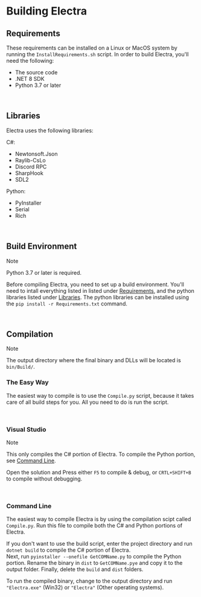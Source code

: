 # Building Electra
## Requirements
These requirements can be installed on a Linux or MacOS system by running the `InstallRequirements.sh` script.
In order to build Electra, you'll need the following:

* The source code
* .NET 8 SDK
* Python 3.7 or later

<br/>

## Libraries
Electra uses the following libraries:

C#:
* Newtonsoft.Json
* Raylib-CsLo
* Discord RPC
* SharpHook
* SDL2

Python:
* PyInstaller
* Serial
* Rich

<br/>

## Build Environment
> [!NOTE]
> Python 3.7 or later is required.

Before compiling Electra, you need to set up a build environment. You'll need to intall everything listed in listed under [Requirements](#requirements), and the python libraries listed under [Libraries](#libraries). The python libraries can be installed using the `pip install -r Requirements.txt` command.

<br/>

## Compilation
> [!NOTE]
> The output directory where the final binary and DLLs will be located is `bin/Build/`.

### The Easy Way
The easiest way to compile is to use the `Compile.py` script, because it takes care of all build steps for you. All you need to do is run the script.

<br/>

### Visual Studio
> [!NOTE]
> This only compiles the C# portion of Electra. To compile the Python portion, see [Command Line](#command-line).

Open the solution and Press either `F5` to compile & debug, or `CRTL+SHIFT+B` to compile without debugging.

<br/>

### Command Line
The easiest way to compile Electra is by using the compilation scipt called `Compile.py`. Run this file to compile both the C# and Python portions of Electra.

If you don't want to use the build script, enter the project directory and run `dotnet build` to compile the C# portion of Electra.<br/>
Next, run `pyinstaller --onefile GetCOMName.py` to compile the Python portion. Rename the binary in `dist` to `GetCOMName.pye` and copy it to the output folder. Finally, delete the `build` and `dist` folders.

To run the compiled binary, change to the output directory and run `"Electra.exe"` (Win32) or `"Electra"` (Other operating systems).